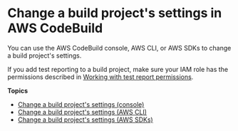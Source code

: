 # Change a build project's settings in AWS CodeBuild<a name="change-project"></a>

You can use the AWS CodeBuild console, AWS CLI, or AWS SDKs to change a build project's settings\.

If you add test reporting to a build project, make sure your IAM role has the permissions described in [Working with test report permissions](test-permissions.md)\.

**Topics**
+ [Change a build project's settings \(console\)](change-project-console.md)
+ [Change a build project's settings \(AWS CLI\)](change-project-cli.md)
+ [Change a build project's settings \(AWS SDKs\)](change-project-sdks.md)